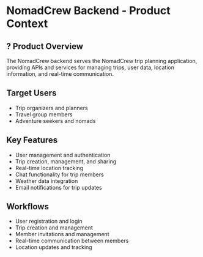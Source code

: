 # NomadCrew Backend - Product Context

## ? Product Overview
The NomadCrew backend serves the NomadCrew trip planning application, providing APIs and services for managing trips, user data, location information, and real-time communication.

##  Target Users
- Trip organizers and planners
- Travel group members
- Adventure seekers and nomads

##  Key Features
- User management and authentication
- Trip creation, management, and sharing
- Real-time location tracking
- Chat functionality for trip members
- Weather data integration
- Email notifications for trip updates

##  Workflows
- User registration and login
- Trip creation and management
- Member invitations and management
- Real-time communication between members
- Location updates and tracking
